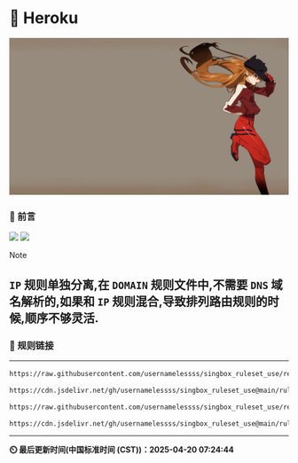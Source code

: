 
# 🧸 Heroku
![](https://raw.githubusercontent.com/usernamelessss/picture-bed/main/images/202504042256831.jpg)
### 📣 前言
![](https://shields.io/badge/-移除重复规则-ff69b4) ![](https://shields.io/badge/-IP&nbsp;规则单独存放不与&nbsp;DOMAIN&nbsp;等混合-green)
> [!NOTE]
**`IP` 规则单独分离,在 `DOMAIN` 规则文件中,不需要 `DNS` 域名解析的,如果和 `IP` 规则混合,导致排列路由规则的时候,顺序不够灵活.**
---

###  🔗 规则链接
---

```url
https://raw.githubusercontent.com/usernamelessss/singbox_ruleset_use/refs/heads/main/rule/Heroku/Heroku_No_IP.json
```

```url
https://cdn.jsdelivr.net/gh/usernamelessss/singbox_ruleset_use@main/rule/Heroku/Heroku_No_IP.json
```

```url
https://raw.githubusercontent.com/usernamelessss/singbox_ruleset_use/refs/heads/main/rule/Heroku/Heroku_No_IP.srs
```

```url
https://cdn.jsdelivr.net/gh/usernamelessss/singbox_ruleset_use@main/rule/Heroku/Heroku_No_IP.srs
```

---
**⏲️ 最后更新时间(中国标准时间 (CST))：2025-04-20 07:24:44**